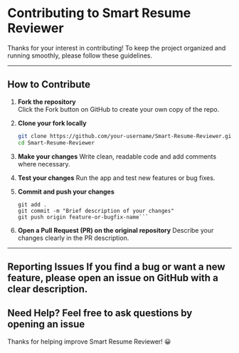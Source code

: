 # Contributing to Smart Resume Reviewer

Thanks for your interest in contributing! To keep the project organized and running smoothly, please follow these guidelines.

---

## How to Contribute

1. **Fork the repository**  
   Click the Fork button on GitHub to create your own copy of the repo.

2. **Clone your fork locally**  
   ```bash
   git clone https://github.com/your-username/Smart-Resume-Reviewer.git
   cd Smart-Resume-Reviewer
3. **Make your changes**
   Write clean, readable code and add comments where necessary.
4. **Test your changes**
   Run the app and test new features or bug fixes.
5. **Commit and push your changes**
   ```
   git add .
   git commit -m "Brief description of your changes"
   git push origin feature-or-bugfix-name```
6. **Open a Pull Request (PR) on the original repository**
   Describe your changes clearly in the PR description.
---
 **Reporting Issues**
  If you find a bug or want a new feature, please open an issue on GitHub with a clear description.
---
**Need Help?**
Feel free to ask questions by opening an issue
---
Thanks for helping improve Smart Resume Reviewer! 😀



